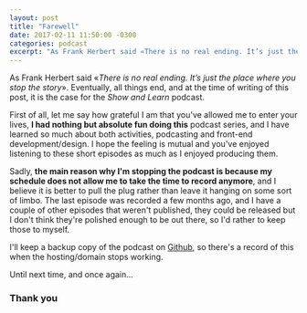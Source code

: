 ```yaml
---
layout: post
title: "Farewell"
date: 2017-02-11 11:50:00 -0300
categories: podcast
excerpt: "As Frank Herbert said «There is no real ending. It’s just the place where you stop the story.»"
---
```


As Frank Herbert said «_There is no real ending. It’s just the place where you stop the story_». Eventually, all things end, and at the time of writing of this post, it is the case for the _Show and Learn_ podcast.

First of all, let me say how grateful I am that you've allowed me to enter your lives, **I had nothing but absolute fun doing this** podcast series, and I have learned so much about both activities, podcasting and front-end development/design. I hope the feeling is mutual and you've enjoyed listening to these short episodes as much as I enjoyed producing them.

Sadly, **the main reason why I'm stopping the podcast is because my schedule does not allow me to take the time to record anymore**, and I believe it is better to pull the plug rather than leave it hanging on some sort of limbo. The last episode was recorded a few months ago, and I have a couple of other episodes that weren't published, they could be released but I don't think they're polished enough to be out there, so I'd rather to keep those to myself.

I'll keep a backup copy of the podcast on [Github][showandlearn-gh-pages], so there's a record of this when the hosting/domain stops working.

Until next time, and once again...

### Thank you

[showandlearn-gh-pages]: https://nicolasjengler.github.io/showandlearn.it
